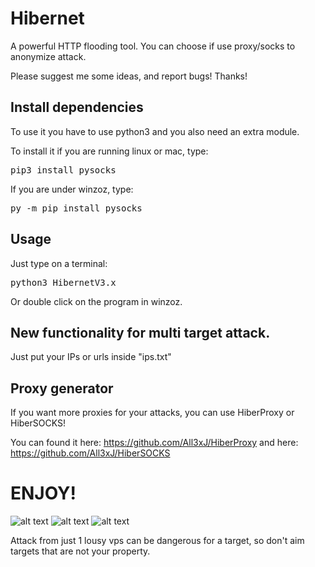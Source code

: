 # Hibernet
A powerful HTTP flooding tool.
You can choose if use proxy/socks to anonymize attack.

Please suggest me some ideas, and report bugs!
Thanks!


<h2>Install dependencies</h2>
To use it you have to use python3 and you also need an extra module.

To install it if you are running linux or mac, type:
<pre>pip3 install pysocks</pre>

If you are under winzoz, type:
<pre>py -m pip install pysocks</pre>

<h2>Usage</h2>
Just type on a terminal:
<pre>python3 HibernetV3.x</pre>

Or double click on the program in winzoz.


<h2>New functionality for multi target attack.</h2>
Just put your IPs or urls inside "ips.txt"

<h2>Proxy generator</h2>
If you want more proxies for your attacks, you can use HiberProxy or HiberSOCKS!

You can found it here: https://github.com/All3xJ/HiberProxy and here: https://github.com/All3xJ/HiberSOCKS


<h1>ENJOY!</h1>



![alt text](https://i.imgur.com/odr1rPd.png)
![alt text](https://i.imgur.com/3YNngR0.png)
![alt text](https://i.imgur.com/BcvW4C3.png)


Attack from just 1 lousy vps can be dangerous for a target, so don't aim targets that are not your property.
